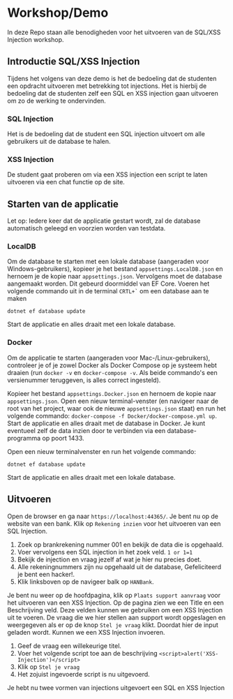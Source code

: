# Workshop/Demo

In deze Repo staan alle benodigheden voor het uitvoeren van de SQL/XSS Injection workshop.

## Introductie SQL/XSS Injection

Tijdens het volgens van deze demo is het de bedoeling dat de studenten een opdracht uitvoeren met betrekking tot
injections. Het is hierbij de bedoeling dat de studenten zelf een SQL en XSS injection gaan uitvoeren om zo de werking
te ondervinden.

### SQL Injection

Het is de bedoeling dat de student een SQL injection uitvoert om alle gebruikers uit de database te halen.

### XSS Injection

De student gaat proberen om via een XSS injection een script te laten uitvoeren via een chat functie op de site.

## Starten van de applicatie

Let op: Iedere keer dat de applicatie gestart wordt, zal de database automatisch geleegd en voorzien worden van
testdata.

### LocalDB

Om de database te starten met een lokale database (aangeraden voor Windows-gebruikers), kopieer je het
bestand `appsettings.LocalDB.json` en hernoem je de kopie naar `appsettings.json`. Vervolgens moet de database aangemaakt
worden. Dit gebeurd doormiddel van EF Core. Voeren het volgende commando uit in de terminal ``` CRTL+` ``` om een database aan te maken
```
dotnet ef database update
```
Start de applicatie en alles draait
met een lokale database.

### Docker

Om de applicatie te starten (aangeraden voor Mac-/Linux-gebruikers), controleer je of je zowel Docker als Docker Compose
op je systeem hebt draaien (run `docker -v`
en `docker-compose -v`. Als beide commando's een versienummer teruggeven, is alles correct ingesteld).

Kopieer het bestand `appsettings.Docker.json` en hernoem de kopie naar `appsettings.json`. Open een nieuw
terminal-venster (en navigeer naar de root van het project, waar ook de nieuwe `appsettings.json` staat) en run het
volgende commando: `docker-compose -f Docker/docker-compose.yml up`. Start de applicatie en alles draait met de database
in Docker. Je kunt eventueel zelf de data inzien door te verbinden via een database-programma op poort 1433.

Open een nieuw terminalvenster en run het volgende commando:
```
dotnet ef database update
```

Start de applicatie en alles draait
met een lokale database.

## Uitvoeren
Open de browser en ga naar `https://localhost:44365/`. 
Je bent nu op de website van een bank. 
Klik op `Rekening inzien` voor het uitvoeren van een SQL Injection. 

1. Zoek op brankrekening nummer 001 en bekijk de data die is opgehaald.
2. Voer vervolgens een SQL injection in het zoek veld. `1 or 1=1` 
3. Bekijk de injection en vraag jezelf af wat je hier nu precies doet.
4. Alle rekeningnummers zijn nu opgehaald uit de database, Gefeliciteerd je bent een hacker!.
6. Klik linksboven op de navigeer balk op `HANBank`.

Je bent nu weer op de hoofdpagina, klik op `Plaats support aanvraag` voor het uitvoeren van een XSS Injection.
Op de pagina zien we een Title en een Beschrijving veld. Deze velden kunnen we gebruiken om een XSS Injection uit te voeren.
De vraag die we hier stellen aan support wordt opgeslagen en weergegeven als er op de knop `Stel je vraag` klikt.
Doordat hier de input geladen wordt. Kunnen we een XSS Injection invoeren. 

1. Geef de vraag een willekeurige titel.
2. Voer het volgende script toe aan de beschrijving ```<script>alert('XSS-Injection')</script>```
3. Klik op `Stel je vraag`
4. Het zojuist ingevoerde script is nu uitgevoerd.

Je hebt nu twee vormen van injections uitgevoert een SQL en XSS Injection


